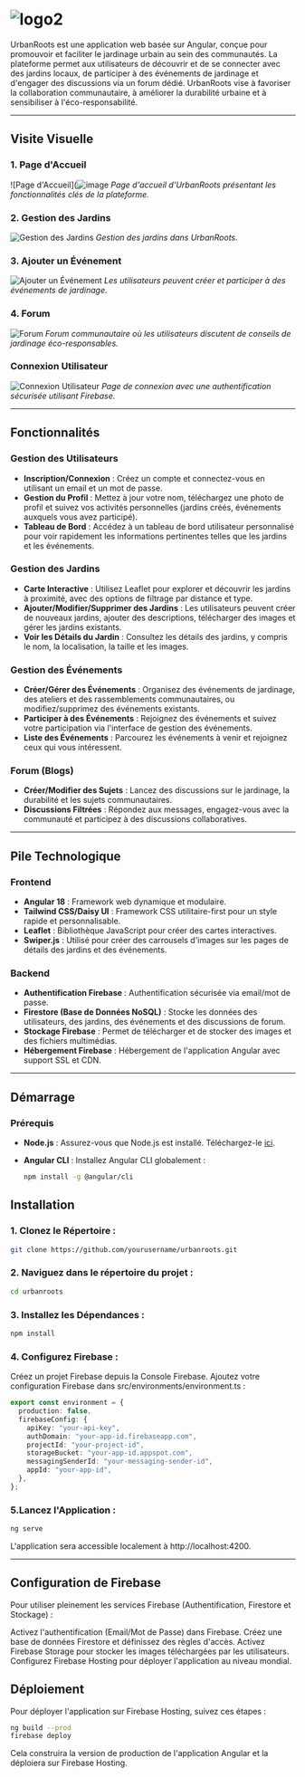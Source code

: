 # ![logo2](https://github.com/user-attachments/assets/b2caf879-142c-486a-b5c3-0af3ab73edc2)

UrbanRoots est une application web basée sur Angular, conçue pour promouvoir et faciliter le jardinage urbain au sein des communautés. La plateforme permet aux utilisateurs de découvrir et de se connecter avec des jardins locaux, de participer à des événements de jardinage et d'engager des discussions via un forum dédié. UrbanRoots vise à favoriser la collaboration communautaire, à améliorer la durabilité urbaine et à sensibiliser à l'éco-responsabilité.

---

## Visite Visuelle 

### 1. Page d'Accueil
![Page d'Accueil](![image](https://github.com/user-attachments/assets/2cd6b25e-3351-4471-abc4-a9eedc5f5a72)
*Page d'accueil d'UrbanRoots présentant les fonctionnalités clés de la plateforme.*

### 2. Gestion des Jardins
![Gestion des Jardins](path_to_screenshot/garden_management.png)
*Gestion des jardins dans UrbanRoots.*

### 3. Ajouter un Événement
![Ajouter un Événement](path_to_screenshot/event.png)
*Les utilisateurs peuvent créer et participer à des événements de jardinage.*

### 4. Forum
![Forum](path_to_screenshot/forum.png)
*Forum communautaire où les utilisateurs discutent de conseils de jardinage éco-responsables.*

### Connexion Utilisateur
![Connexion Utilisateur](path_to_screenshot/user_login.png)
*Page de connexion avec une authentification sécurisée utilisant Firebase.*

---

## Fonctionnalités

### Gestion des Utilisateurs
- **Inscription/Connexion** : Créez un compte et connectez-vous en utilisant un email et un mot de passe.
- **Gestion du Profil** : Mettez à jour votre nom, téléchargez une photo de profil et suivez vos activités personnelles (jardins créés, événements auxquels vous avez participé).
- **Tableau de Bord** : Accédez à un tableau de bord utilisateur personnalisé pour voir rapidement les informations pertinentes telles que les jardins et les événements.

### Gestion des Jardins
- **Carte Interactive** : Utilisez Leaflet pour explorer et découvrir les jardins à proximité, avec des options de filtrage par distance et type.
- **Ajouter/Modifier/Supprimer des Jardins** : Les utilisateurs peuvent créer de nouveaux jardins, ajouter des descriptions, télécharger des images et gérer les jardins existants.
- **Voir les Détails du Jardin** : Consultez les détails des jardins, y compris le nom, la localisation, la taille et les images.

### Gestion des Événements
- **Créer/Gérer des Événements** : Organisez des événements de jardinage, des ateliers et des rassemblements communautaires, ou modifiez/supprimez des événements existants.
- **Participer à des Événements** : Rejoignez des événements et suivez votre participation via l'interface de gestion des événements.
- **Liste des Événements** : Parcourez les événements à venir et rejoignez ceux qui vous intéressent.

### Forum (Blogs)
- **Créer/Modifier des Sujets** : Lancez des discussions sur le jardinage, la durabilité et les sujets communautaires.
- **Discussions Filtrées** : Répondez aux messages, engagez-vous avec la communauté et participez à des discussions collaboratives.

---

## Pile Technologique

### Frontend
- **Angular 18** : Framework web dynamique et modulaire.
- **Tailwind CSS/Daisy UI** : Framework CSS utilitaire-first pour un style rapide et personnalisable.
- **Leaflet** : Bibliothèque JavaScript pour créer des cartes interactives.
- **Swiper.js** : Utilisé pour créer des carrousels d'images sur les pages de détails des jardins et des événements.

### Backend
- **Authentification Firebase** : Authentification sécurisée via email/mot de passe.
- **Firestore (Base de Données NoSQL)** : Stocke les données des utilisateurs, des jardins, des événements et des discussions de forum.
- **Stockage Firebase** : Permet de télécharger et de stocker des images et des fichiers multimédias.
- **Hébergement Firebase** : Hébergement de l'application Angular avec support SSL et CDN.

---
## Démarrage

### Prérequis

- **Node.js** : Assurez-vous que Node.js est installé. Téléchargez-le [ici](https://nodejs.org/en/).
- **Angular CLI** : Installez Angular CLI globalement :
  
  ```bash
  npm install -g @angular/cli
  ```
  
## Installation


### 1. Clonez le Répertoire :
```bash
git clone https://github.com/yourusername/urbanroots.git
```

### 2. Naviguez dans le répertoire du projet :
```bash
cd urbanroots
```
### 3. Installez les Dépendances :
```bash
npm install
````

### 4. Configurez Firebase :
Créez un projet Firebase depuis la Console Firebase.
Ajoutez votre configuration Firebase dans src/environments/environment.ts :

```ts
export const environment = {
  production: false,
  firebaseConfig: {
    apiKey: "your-api-key",
    authDomain: "your-app-id.firebaseapp.com",
    projectId: "your-project-id",
    storageBucket: "your-app-id.appspot.com",
    messagingSenderId: "your-messaging-sender-id",
    appId: "your-app-id",
  },
};
```
 ### 5.Lancez l'Application :
```bash
ng serve
```
L'application sera accessible localement à http://localhost:4200.

---
 
## Configuration de Firebase
Pour utiliser pleinement les services Firebase (Authentification, Firestore et Stockage) :

Activez l'authentification (Email/Mot de Passe) dans Firebase.
Créez une base de données Firestore et définissez des règles d'accès.
Activez Firebase Storage pour stocker les images téléchargées par les utilisateurs.
Configurez Firebase Hosting pour déployer l'application au niveau mondial.

## Déploiement
Pour déployer l'application sur Firebase Hosting, suivez ces étapes :
```bash
ng build --prod
firebase deploy
```
Cela construira la version de production de l'application Angular et la déploiera sur Firebase Hosting.
